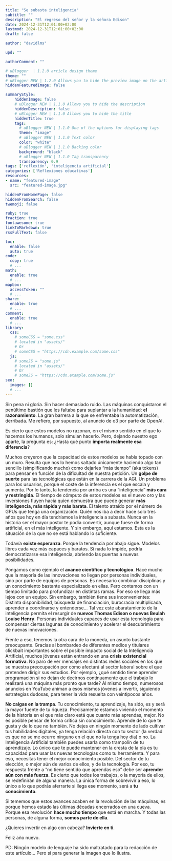 ```yaml
---
title: "Se subasta inteligencia"
subtitle: ""
description: "El regreso del señor y la señora Edison"
date: 2024-12-31T12:01:00+02:00
lastmod: 2024-12-31T12:01:00+02:00
draft: false

author: "davidlms"

upd: ""

authorComment: ""

# uBlogger  | 1.2.0 article design theme
theme: ""
# uBlogger NEW | 1.2.0 Allows you to hide the preview image on the article page
hiddenFeaturedImage: false

summaryStyle:
    hiddenImage: false
    # uBlogger NEW | 1.1.0 Allows you to hide the description
    hiddenDescription: false
    # uBlogger NEW | 1.1.0 Allows you to hide the title
    hiddenTitle: true
    tags:
      # uBlogger NEW | 1.1.0 One of the options for displaying tags
      theme: "image"
      # uBlogger NEW | 1.1.0 Text color
      color: "white"
      # uBlogger NEW | 1.1.0 Backing color
      background: "black"
      # uBlogger NEW | 1.1.0 Tag transparency
      transparency: 0.9
tags: ['reflexión', 'inteligencia artificial']
categories: ['Reflexiones educativas']
resources:
- name: "featured-image"
  src: "featured-image.jpg"

hiddenFromHomePage: false
hiddenFromSearch: false
twemoji: false

ruby: true
fraction: true
fontawesome: true
linkToMarkdown: true
rssFullText: false

toc:
  enable: false
  auto: true
code:
  copy: true
  # ...
math:
  enable: true
  # ...
mapbox:
  accessToken: ""
  # ...
share:
  enable: true
  # ...
comment:
  enable: true
  # ...
library:
  css:
    # someCSS = "some.css"
    # located in "assets/"
    # Or
    # someCSS = "https://cdn.example.com/some.css"
  js:
    # someJS = "some.js"
    # located in "assets/"
    # Or
    # someJS = "https://cdn.example.com/some.js"
seo:
  images: []
  # ...
---
```

Sin pena ni gloria. Sin hacer demasiado ruido. Las máquinas conquistaron el penúltimo bastión que les faltaba para suplantar a la humanidad: **el razonamiento**. La gran barrera a la que se enfrentaba la automatización, derribada. Me refiero, por supuesto, al anuncio de o3 por parte de OpenAI.

Es cierto que estos modelos no razonan, en el mismo sentido en el que lo hacemos los humanos, solo simulan hacerlo. Pero, dejando nuestro ego aparte, la pregunta es: ¿Hasta qué punto **importa realmente esa diferencia**?

Muchos creyeron que la capacidad de estos modelos se había topado con un muro. Resulta que nos lo hemos saltado únicamente haciendo algo tan sencillo (simplificando mucho) como dejarles “más tiempo” (aka tokens) para pensar en función de la dificultad de nuestra petición. Un **golpe de suerte** para las tecnológicas que están en la carrera de la AGI. Un problema para los usuarios, porque el coste de la inferencia es el que escala y aumenta. Por lo tanto, la tendencia por arriba es una “inteligencia” **más cara y restringida**. El tiempo de cómputo de estos modelos es el nuevo oro y las inversiones fluyen hacia quien demuestra que puede generar **más inteligencia, más rápida y más barata**. El talento atraído por el número de GPUs que tenga una organización. Quién nos iba a decir hace solo tres años que hoy en día tendríamos la inteligencia a subasta. Nunca en la historia ser el mayor postor te podía convertir, aunque fuese de forma artificial, en el más inteligente. Y sin embargo, aquí estamos. Esta es la situación de la que no se está hablando lo suficiente.

Todavía **existe esperanza**. Porque la tendencia por abajo sigue. Modelos libres cada vez más capaces y baratos. Si nada lo impide, podría democratizarse esa inteligencia, abriendo las puertas a nuevas posibilidades.

Pongamos como ejemplo el **avance científico y tecnológico**. Hace mucho que la mayoría de las innovaciones no llegan por personas individuales, sino por parte de equipos de personas. Es necesario combinar disciplinas y un conocimiento bastante especializado en ellas. Pero contamos con un tiempo limitado para profundizar en distintas ramas. Por eso se llega más lejos con un equipo. Sin embargo, también tiene sus inconvenientes: Distinta disponibilidad, búsqueda de financiación, burocracia multiplicada, aprender a coordinarse y entenderse… Tal vez este abaratamiento de la inteligencia permita el resurgir de **nuevos Thomas Edison o nuevas Beulah Louise Henry**. Personas individuales capaces de usar esta tecnología para compensar ciertas lagunas de conocimiento y acelerar el descubrimiento de nuevas innovaciones.

Frente a eso, tenemos la otra cara de la moneda, un asunto bastante preocupante. Gracias al bombardeo de diferentes medios y titulares clickbait importantes sobre el posible impacto social de la Inteligencia Artificial, muchos jóvenes están entrando en una **crisis existencial formativa**. No paro de ver mensajes en distintas redes sociales en los que se muestra preocupación por cómo afectará al sector laboral sobre el que pretenden dirigir sus estudios. Por ejemplo, ¿qué sentido tiene aprender programación si no dejan de decirnos continuamente que el trabajo lo realizará una máquina más pronto que tarde? Al mismo tiempo, numerosos anuncios en YouTube animan a esos mismos jóvenes a invertir, siguiendo estrategias dudosas, para tener la vida resuelta con veintipocos años.

**No caigas en la trampa**. Tu conocimiento, tu aprendizaje, ha sido, es y será la mayor fuente de tu riqueza. Precisamente estamos viviendo el momento de la historia en el que más claro está que cuanto más aprendas, mejor. No es posible pensar de forma crítica sin conocimiento. Aprende de lo que te gusta y de lo que no también. No dejes en ningún momento de lado cultivar tus habilidades digitales, ya tenga relación directa con tu sector (la verdad es que no se me ocurre ninguno en el que no la tenga hoy día) o no. La Inteligencia Artificial también puedes usarla como trampolín de tu aprendizaje. Lo único que te puede mantener en la cresta de la ola es tu capacidad para usar las nuevas tecnologías como tu herramienta. Y para eso, necesitas tener el mejor conocimiento posible. Del sector de tu elección, o mejor aún de varios de ellos, y de la tecnología. Por eso, tu respuesta frente a “no tiene sentido que aprendas eso” debe ser **aprender aún con más fuerza**. Es cierto que todos los trabajos, o la mayoría de ellos, se redefinirán de alguna manera. La única forma de sobrevivir a eso, lo único a lo que podrás aferrarte si llega ese momento, será a **tu conocimiento**.

Si tememos que estos avances acaben en la revolución de las máquinas, es porque hemos estado las últimas décadas encerrados en una cueva. Porque esa revolución **hace mucho tiempo** que está en marcha. Y todas las personas, de alguna forma, **somos parte de ella**.

¿Quieres invertir en algo con cabeza? **Invierte en ti**.

Feliz año nuevo.

PD: Ningún modelo de lenguaje ha sido maltratado para la redacción de este artículo... Pero sí para generar la imagen que lo ilustra.